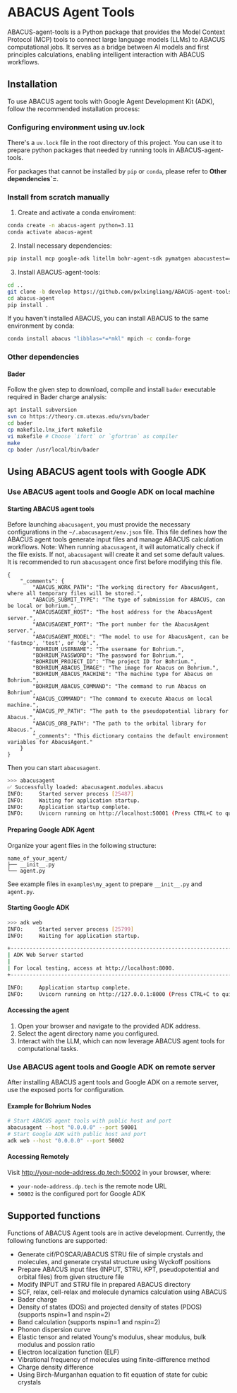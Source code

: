 # ABACUS Agent Tools

ABACUS-agent-tools is a Python package that provides the Model Context Protocol (MCP) tools to connect large language models (LLMs) to ABACUS computational jobs. It serves as a bridge between AI models and first principles calculations, enabling intelligent interaction with ABACUS workflows.

## Installation
To use ABACUS agent tools with Google Agent Development Kit (ADK), follow the recommended installation process:

### Configuring environment using uv.lock
There's a `uv.lock` file in the root directory of this project. You can use it to prepare python packages that needed by running
tools in ABACUS-agent-tools.

For packages that cannot be installed by `pip` or `conda`, please refer to **Other dependencies`=**.

### Install from scratch manually

1. Create and activate a conda enviroment:
```bash
conda create -n abacus-agent python=3.11
conda activate abacus-agent
```
2. Install necessary dependencies:
```bash
pip install mcp google-adk litellm bohr-agent-sdk pymatgen abacustest==0.4.24
```
3. Install ABACUS-agent-tools:
```bash
cd ..
git clone -b develop https://github.com/pxlxingliang/ABACUS-agent-tools.git
cd abacus-agent
pip install .
```
If you haven't installed ABACUS, you can install ABACUS to the same environment by conda:
```bash
conda install abacus "libblas=*=*mkl" mpich -c conda-forge
```

### Other dependencies

#### Bader
Follow the given step to download, compile and install `bader` executable required in Bader charge analysis:
```bash
apt install subversion
svn co https://theory.cm.utexas.edu/svn/bader
cd bader
cp makefile.lnx_ifort makefile
vi makefile # Choose `ifort` or `gfortran` as compiler
make
cp bader /usr/local/bin/bader
```

## Using ABACUS agent tools with Google ADK

### Use ABACUS agent tools and Google ADK on local machine

#### Starting ABACUS agent tools
Before launching `abacusagent`, you must provide the necessary configurations in the `~/.abacusagent/env.json` file. This file defines how the ABACUS agent tools generate input files and manage ABACUS calculation workflows.
Note: When running `abacusagent`, it will automatically check if the file exists. If not, `abacusagent` will create it and set some default values. It is recommended to run `abacusagent` once first before modifying this file.
```
{
    "_comments": {
        "ABACUS_WORK_PATH": "The working directory for AbacusAgent, where all temporary files will be stored.",
        "ABACUS_SUBMIT_TYPE": "The type of submission for ABACUS, can be local or bohrium.",
        "ABACUSAGENT_HOST": "The host address for the AbacusAgent server.",
        "ABACUSAGENT_PORT": "The port number for the AbacusAgent server.",
        "ABACUSAGENT_MODEL": "The model to use for AbacusAgent, can be 'fastmcp', 'test', or 'dp'.",
        "BOHRIUM_USERNAME": "The username for Bohrium.",
        "BOHRIUM_PASSWORD": "The password for Bohrium.",
        "BOHRIUM_PROJECT_ID": "The project ID for Bohrium.",
        "BOHRIUM_ABACUS_IMAGE": "The image for Abacus on Bohrium.",
        "BOHRIUM_ABACUS_MACHINE": "The machine type for Abacus on Bohrium.",
        "BOHRIUM_ABACUS_COMMAND": "The command to run Abacus on Bohrium",
        "ABACUS_COMMAND": "The command to execute Abacus on local machine.",
        "ABACUS_PP_PATH": "The path to the pseudopotential library for Abacus.",
        "ABACUS_ORB_PATH": "The path to the orbital library for Abacus.",
        "_comments": "This dictionary contains the default environment variables for AbacusAgent."
    }
}
```
Then you can start `abacusagent`.
```bash
>>> abacusagent
✅ Successfully loaded: abacusagent.modules.abacus
INFO:     Started server process [25487]
INFO:     Waiting for application startup.
INFO:     Application startup complete.
INFO:     Uvicorn running on http://localhost:50001 (Press CTRL+C to quit)
```
#### Preparing Google ADK Agent
Organize your agent files in the following structure:
```
name_of_your_agent/
├── __init__.py
└── agent.py
```
See example files in `examples\my_agent` to prepare `__init__.py` and `agent.py`.
#### Starting Google ADK
```bash
>>> adk web
INFO:     Started server process [25799]
INFO:     Waiting for application startup.

+-----------------------------------------------------------------------------+
| ADK Web Server started                                                      |
|                                                                             |
| For local testing, access at http://localhost:8000.                         |
+-----------------------------------------------------------------------------+

INFO:     Application startup complete.
INFO:     Uvicorn running on http://127.0.0.1:8000 (Press CTRL+C to quit)
```
#### Accessing the agent
1. Open your browser and navigate to the provided ADK address.
2. Select the agent directory name you configured.
3. Interact with the LLM, which can now leverage ABACUS agent tools for computational tasks.

### Use ABACUS agent tools and Google ADK on remote server

After installing ABACUS agent tools and Google ADK on a remote server, use the exposed ports for configuration.

#### Example for Bohrium Nodes
```bash
# Start ABACUS agent tools with public host and port
abacusagent --host "0.0.0.0" --port 50001
# Start Google ADK with public host and port
adk web --host "0.0.0.0" --port 50002
```
#### Accessing Remotely
Visit http://your-node-address.dp.tech:50002 in your browser, where:

- `your-node-address.dp.tech` is the remote node URL
- `50002` is the configured port for Google ADK

## Supported functions
Functions of ABACUS Agent tools are in active development. Currently, the following functions are supported:
- Generate cif/POSCAR/ABACUS STRU file of simple crystals and molecules, and generate crystal structure using Wyckoff positions
- Prepare ABACUS input files (INPUT, STRU, KPT, pseudopotential and orbital files) from given structure file
- Modify INPUT and STRU file in prepared ABACUS directory
- SCF, relax, cell-relax and molecule dynamics calculation using ABACUS
- Bader charge
- Density of states (DOS) and projected density of states (PDOS) (supports nspin=1 and nspin=2)
- Band calculation (supports nspin=1 and nspin=2)
- Phonon dispersion curve
- Elastic tensor and related Young's modulus, shear modulus, bulk modulus and possion ratio
- Electron localization function (ELF)
- Vibrational frequency of molecules using finite-difference method
- Charge density difference
- Using Birch-Murganhan equation to fit equation of state for cubic crystals

